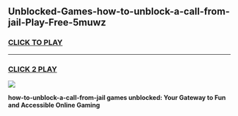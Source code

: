 
## Unblocked-Games-how-to-unblock-a-call-from-jail-Play-Free-5muwz
<h3>
<a href="https://premium76.site?title=how-to-unblock-a-call-from-jail&ref=18A1">CLICK TO PLAY</a></h3>
<hr>

<h3>
<a href="https://premium76.site?title=how-to-unblock-a-call-from-jail&ref=18A1">CLICK 2 PLAY</a>
  
</h3>

<a href="https://premium76.site?title=how-to-unblock-a-call-from-jail&ref=18A1"><img src="https://clearcache.store/games.png"></a>


**how-to-unblock-a-call-from-jail games unblocked: Your Gateway to Fun and Accessible Online Gaming**
